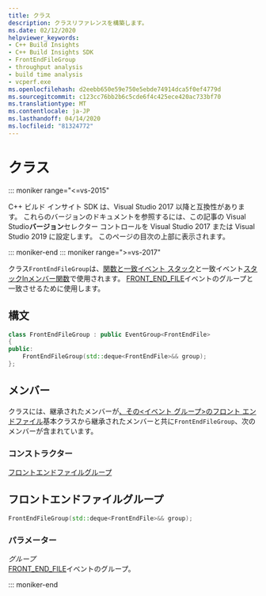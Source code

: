 ```yaml
---
title: クラス
description: クラスリファレンスを構築します。
ms.date: 02/12/2020
helpviewer_keywords:
- C++ Build Insights
- C++ Build Insights SDK
- FrontEndFileGroup
- throughput analysis
- build time analysis
- vcperf.exe
ms.openlocfilehash: d2eebb650e59e750e5ebde74914dca5f0ef4779d
ms.sourcegitcommit: c123cc76bb2b6c5cde6f4c425ece420ac733bf70
ms.translationtype: MT
ms.contentlocale: ja-JP
ms.lasthandoff: 04/14/2020
ms.locfileid: "81324772"
---
```

# <a name="frontendfilegroup-class"></a>クラス

::: moniker range="<=vs-2015"

C++ ビルド インサイト SDK は、Visual Studio 2017 以降と互換性があります。 これらのバージョンのドキュメントを参照するには、この記事の Visual Studio**バージョン**セレクター コントロールを Visual Studio 2017 または Visual Studio 2019 に設定します。 このページの目次の上部に表示されます。

::: moniker-end
::: moniker range=">=vs-2017"

クラス`FrontEndFileGroup`は、[関数と一致イベント スタック](../functions/match-event-stack.md)と一致イベント[スタックInメンバー関数](../functions/match-event-stack-in-member-function.md)で使用されます。 [FRONT_END_FILE](../event-table.md#front-end-file)イベントのグループと一致させるために使用します。

## <a name="syntax"></a>構文

```cpp
class FrontEndFileGroup : public EventGroup<FrontEndFile>
{
public:
    FrontEndFileGroup(std::deque<FrontEndFile>&& group);
};
```

## <a name="members"></a>メンバー

クラスには、継承されたメンバーが[、その\<イベント グループ\>のフロント エンドファイル](event-group.md)基本クラスから継承されたメンバーと共に`FrontEndFileGroup`、次のメンバーが含まれています。

### <a name="constructors"></a>コンストラクター

[フロントエンドファイルグループ](#front-end-file-group)

## <a name="frontendfilegroup"></a><a name="front-end-file-group"></a>フロントエンドファイルグループ

```cpp
FrontEndFileGroup(std::deque<FrontEndFile>&& group);
```

### <a name="parameters"></a>パラメーター

*グループ*\
[FRONT_END_FILE](../event-table.md#front-end-file)イベントのグループ。

::: moniker-end
